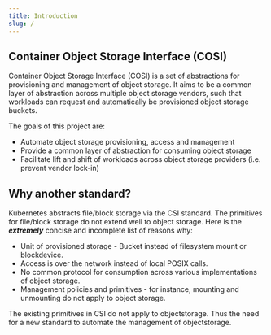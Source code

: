```yaml
---
title: Introduction
slug: /
---
```


## Container Object Storage Interface (COSI)

Container Object Storage Interface (COSI) is a set of abstractions for provisioning and management of object storage. It aims to be a common layer of abstraction across multiple object storage vendors, such that workloads can request and automatically be provisioned object storage buckets.

The goals of this project are:

 - Automate object storage provisioning, access and management
 - Provide a common layer of abstraction for consuming object storage
 - Facilitate lift and shift of workloads across object storage providers (i.e. prevent vendor lock-in)

## Why another standard?

Kubernetes abstracts file/block storage via the CSI standard. The primitives for file/block storage do not extend well to object storage. Here is the **_extremely_** concise and incomplete list of reasons why:

 - Unit of provisioned storage - Bucket instead of filesystem mount or blockdevice.
 - Access is over the network instead of local POSIX calls.
 - No common protocol for consumption across various implementations of object storage.
 - Management policies and primitives - for instance, mounting and unmounting do not apply to object storage.

The existing primitives in CSI do not apply to objectstorage. Thus the need for a new standard to automate the management of objectstorage.
